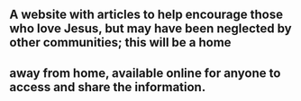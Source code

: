 ## A website with articles to help encourage those who love Jesus, but may have been neglected by other communities; this will be a home 
## away from home, available online for anyone to access and share the information.